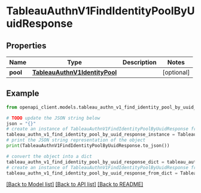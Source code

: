 # TableauAuthnV1FindIdentityPoolByUuidResponse


## Properties

Name | Type | Description | Notes
------------ | ------------- | ------------- | -------------
**pool** | [**TableauAuthnV1IdentityPool**](TableauAuthnV1IdentityPool.md) |  | [optional] 

## Example

```python
from openapi_client.models.tableau_authn_v1_find_identity_pool_by_uuid_response import TableauAuthnV1FindIdentityPoolByUuidResponse

# TODO update the JSON string below
json = "{}"
# create an instance of TableauAuthnV1FindIdentityPoolByUuidResponse from a JSON string
tableau_authn_v1_find_identity_pool_by_uuid_response_instance = TableauAuthnV1FindIdentityPoolByUuidResponse.from_json(json)
# print the JSON string representation of the object
print(TableauAuthnV1FindIdentityPoolByUuidResponse.to_json())

# convert the object into a dict
tableau_authn_v1_find_identity_pool_by_uuid_response_dict = tableau_authn_v1_find_identity_pool_by_uuid_response_instance.to_dict()
# create an instance of TableauAuthnV1FindIdentityPoolByUuidResponse from a dict
tableau_authn_v1_find_identity_pool_by_uuid_response_from_dict = TableauAuthnV1FindIdentityPoolByUuidResponse.from_dict(tableau_authn_v1_find_identity_pool_by_uuid_response_dict)
```
[[Back to Model list]](../README.md#documentation-for-models) [[Back to API list]](../README.md#documentation-for-api-endpoints) [[Back to README]](../README.md)


